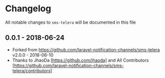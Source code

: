 # Changelog

All notable changes to `sms-telera` will be documented in this file

## 0.0.1 - 2018-06-24

- Forked from https://github.com/laravel-notification-channels/sms-telera v2.0.0 - 2018-06-10
- Thanks to JhaoDa [https://github.com/jhaoda] and All Contributors [https://github.com/laravel-notification-channels/sms-telera/contributors]
